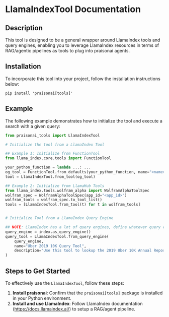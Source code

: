 # LlamaIndexTool Documentation

## Description
This tool is designed to be a general wrapper around LlamaIndex tools and query engines, enabling you to leverage LlamaIndex resources
in terms of RAG/agentic pipelines as tools to plug into praisonai agents.

## Installation
To incorporate this tool into your project, follow the installation instructions below:
```shell
pip install 'praisonai[tools]'
```

## Example
The following example demonstrates how to initialize the tool and execute a search with a given query:

```python
from praisonai_tools import LlamaIndexTool

# Initialize the tool from a LlamaIndex Tool

## Example 1: Initialize from FunctionTool
from llama_index.core.tools import FunctionTool

your_python_function = lambda ...: ...
og_tool = FunctionTool.from_defaults(your_python_function, name="<name>", description='<description>')
tool = LlamaIndexTool.from_tool(og_tool)

## Example 2: Initialize from LlamaHub Tools
from llama_index.tools.wolfram_alpha import WolframAlphaToolSpec
wolfram_spec = WolframAlphaToolSpec(app_id="<app_id>")
wolfram_tools = wolfram_spec.to_tool_list()
tools = [LlamaIndexTool.from_tool(t) for t in wolfram_tools]


# Initialize Tool from a LlamaIndex Query Engine

## NOTE: LlamaIndex has a lot of query engines, define whatever query engine you want
query_engine = index.as_query_engine() 
query_tool = LlamaIndexTool.from_query_engine(
    query_engine,
    name="Uber 2019 10K Query Tool",
    description="Use this tool to lookup the 2019 Uber 10K Annual Report"
)

```

## Steps to Get Started
To effectively use the `LlamaIndexTool`, follow these steps:

1. **Install praisonai**: Confirm that the `praisonai[tools]` package is installed in your Python environment.
2. **Install and use LlamaIndex**: Follow LlamaIndex documentation (https://docs.llamaindex.ai/) to setup a RAG/agent pipeline.


